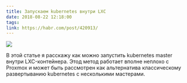 ```yaml
---
title: Запускаем kubernetes внутри LXC
date: 2018-08-22 12:18:00
tags:
link: https://habr.com/post/420913/
---
```


![](https://habrastorage.org/webt/ku/7d/fb/ku7dfbo93q4kk2a53rvhv-9p2qy.png)

В этой статье я расскажу как можно запустить kubernetes master внутри LXC-контейнера.
Этод метод работает вполне неплохо с Proxmox и может быть рассмотрен как альтернатива классическому развертыванию kubernetes с несколькими мастерами.

<!--more-->
